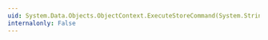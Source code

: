 ```yaml
---
uid: System.Data.Objects.ObjectContext.ExecuteStoreCommand(System.String,System.Object[])
internalonly: False
---
```


